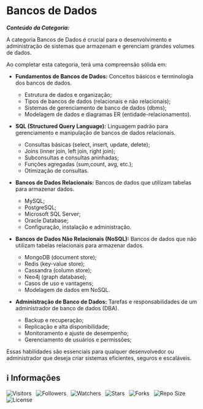 <!-- Título -->
# Bancos de Dados

***Conteúdo da Categoria:***

A categoria Bancos de Dados é crucial para o desenvolvimento e administração de sistemas que armazenam e gerenciam grandes volumes de dados.

Ao completar esta categoria, terá uma compreensão sólida em:

* **Fundamentos de Bancos de Dados:** Conceitos básicos e terminologia dos bancos de dados.
  * Estrutura de dados e organização;
  * Tipos de bancos de dados (relacionais e não relacionais);
  * Sistemas de gerenciamento de banco de dados (dbms);
  * Modelagem de dados e diagramas ER (entidade-relacionamento).

* **SQL (Structured Query Language):** Linguagem padrão para gerenciamento e manipulação de bancos de dados relacionais.
  * Consultas básicas (select, insert, update, delete);
  * Joins (inner join, left join, right join);
  * Subconsultas e consultas aninhadas;
  * Funções agregadas (sum,count, avg, etc.);
  * Otimização de consultas.

* **Bancos de Dados Relacionais:** Bancos de dados que utilizam tabelas para armazenar dados.
  * MySQL;
  * PostgreSQL;
  * Microsoft SQL Server;
  * Oracle Database;
  * Configuração, instalação e administração.

* **Bancos de Dados Não Relacionais (NoSQL):** Bancos de dados que não utilizam tabelas relacionais para armazenar dados.
  * MongoDB (document store);
  * Redis (key-value store);
  * Cassandra (column store);
  * Neo4j (graph database);
  * Casos de uso e vantagens;
  * Modelagem de dados em NoSQL.

* **Administração de Banco de Dados:** Tarefas e responsabilidades de um administrador de banco de dados (DBA).
  * Backup e recuperação;
  * Replicação e alta disponibilidade;
  * Monitoramento e ajuste de desempenho;
  * Gerenciamento de usuários e permissões;

Essas habilidades são essenciais para qualquer desenvolvedor ou administrador que deseja criar sistemas eficientes, seguros e escaláveis.

<!-- Informações -->
## &#8505; Informações

![Visitors](https://api.visitorbadge.io/api/visitors?path=Devsgeeknerd%2Fcat-ban-dad&label=Visitantes&labelColor=%23700070&labelStyle=none&countColor=%23000fff&style=plastic&color=%23ffffff "Total de Visitantes")
&nbsp;
![Followers](https://img.shields.io/github/followers/Devsgeeknerd?style=p&label=Seguidores&labelColor=800080&color=000fff "Total de Seguidores")
&nbsp;
![Watchers](https://img.shields.io/github/watchers/Devsgeeknerd/cat-ban-dad?style=p&label=Observadores&labelColor=800080&color=000fff "Total de Observadores")
&nbsp;
![Stars](https://img.shields.io/github/stars/Devsgeeknerd/cat-ban-dad?style=p&label=Estrelas&labelColor=800080&color=000fff "Total de Estrelas")
&nbsp;
![Forks](https://img.shields.io/github/forks/Devsgeeknerd/cat-ban-dad?style=p&label=Bifurcações&labelColor=800080&color=000fff "Total de Bifurcações")
&nbsp;
![Repo Size](https://img.shields.io/github/repo-size/Devsgeeknerd/cat-ban-dad?style=p&label=Tamanho&labelColor=800080&color=000fff "Tamanho do Repositório")
&nbsp;
![License](https://img.shields.io/github/license/Devsgeeknerd/cat-ban-dad?style=p&label=Licença&labelColor=800080&color=000fff "Licença do Repositório")
